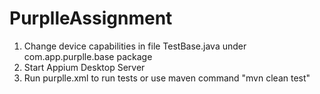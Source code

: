 # PurplleAssignment

1. Change device capabilities in file TestBase.java under com.app.purplle.base package
2. Start Appium Desktop Server
3. Run purplle.xml to run tests or use maven command "mvn clean test"
